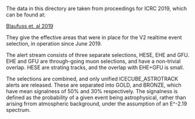 The data in this directory are taken from proceedings for ICRC 2019, which can be found at:

[Blaufuss et. al 2019](https://arxiv.org/abs/1908.04884)

They give the effective areas that were in place for the V2 realtime event selection, in operation since June 2019.

The alert stream consists of three separate selections, HESE, EHE and GFU. EHE and GFU are through-going muon 
selections, and have a non-trivial overlap. HESE are strating tracks, and the overlap with EHE+GFU is small. 

The selections are combined, and only unified ICECUBE_ASTROTRACK alerts are released. These are separated into GOLD, and BRONZE, which have mean signalness of 50% and 30% respectively.
 The signalness  is defined as the probability of a given event being astrophysical, rather than arising frrom atmospheric background, under the assumption of an E^-2.19 spectrum.